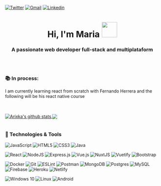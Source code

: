 

[![Twitter](https://img.shields.io/badge/-Twitter-1DA1F2?style=flat&logo=Twitter&logoColor=white)](https://twitter.com/_Arixka_)
[![Gmail](https://img.shields.io/badge/-Gmail-c14438?style=flat&logo=Gmail&logoColor=white)](mailto:marisiver25@gmail.com)
[![Linkedin](https://img.shields.io/badge/-LinkedIn-blue?style=flat&logo=Linkedin&logoColor=white)](https://www.linkedin.com/in/maria-siverio/)



<h1 align="center">Hi, I'm Maria <img src="https://media.giphy.com/media/mGcNjsfWAjY5AEZNw6/giphy.gif" width="50"></h1>

<h3 align="center">A passionate web developer full-stack and multiplataform</h3>
<br>
<br>
<h3 align="left">📚 In process:</h3>

I am currently learning react from scratch with Fernando Herrera 
and the following will be his react native course

<!---
<h3 align="left">:muscle: Things I am challenging myself with:</h3>

<h3 align="left">:computer: Programming languages and tools: </h3>
-->


<br>
<br>
<a href="https://github.com/arixka/github-readme-stats">
  <img align="center" src="https://github-readme-stats.anuraghazra1.vercel.app/api?username=arixka&show_icons=true&&hide=prs&cache_seconds=86400&include_all_commits=true&theme=material-palenight" alt="Arixka's github stats" />
</a>
<a href="https://github.com/arixka/github-readme-stats">
  <img align="center" src="https://github-readme-stats.anuraghazra1.vercel.app/api/top-langs/?username=arixka&layout=compact&theme=material-palenight" />
</a>

<br>
<br>
<h3>🔧 Technologies & Tools</h3>

 <!--Languages-->
 
![JavaScript](https://img.shields.io/badge/javascript-%23323330.svg?style=flat&logo=Javascript&logoColor=%23F7DF1E)
![HTML5](https://img.shields.io/badge/html5-%23E34F26.svg?style=flat&logo=Html5&logoColor=white)
![CSS3](https://img.shields.io/badge/css3-%231572B6.svg?style=flat&logo=Css3&logoColor=white)
![Java](https://img.shields.io/badge/java-%23ED8B00.svg?style=flat&logo=Java&logoColor=white)

<!-- Repasar
![Python](https://img.shields.io/badge/python-%2314354C.svg?style=flat&logo=Python&logoColor=white)
![Elixir](https://img.shields.io/badge/elixir-%234B275F.svg?style=flat&logo=Elixir&logoColor=white)
![Go](https://img.shields.io/badge/go-%2300ADD8.svg?style=flat&logo=Go&logoColor=white)
-->

 <!--Frameworks-->
![React](https://img.shields.io/badge/react-%2320232a.svg?style=flat&logo=React&logoColor=%2361DAFB)
![NodeJS](https://img.shields.io/badge/node.js-%2343853D.svg?style=flat&logo=Node.js&logoColor=white&)
![Express.js](https://img.shields.io/badge/express.js-%23404d59.svg?style=flat&logo=Express&logoColor=%2361DAFB)
![Vue.js](https://img.shields.io/badge/vuejs-%2335495e.svg?style=flat&logo=Vuedotjs&logoColor=%234FC08D)
![NuxtJS](https://img.shields.io/badge/Nuxt-41b883?style=flat&logo=nuxt.js&logoColor=white)
![Vuetify](https://img.shields.io/badge/Vuetify-1867C0?style=flat&logo=Vuetify&logoColor=AEDDFF)
![Bootstrap](https://img.shields.io/badge/Bootstrap-563D7C?style=flat&logo=Bootstrap&logoColor=white)

![Docker](https://img.shields.io/badge/docker-%230db7ed.svg?style=flat&logo=Docker&logoColor=white)
![Git](https://img.shields.io/badge/git-%23F05033.svg?style=flat&logo=Git&logoColor=white)
![ESLint](https://img.shields.io/badge/ESLint-4B3263?style=flat&logo=Eslint&logoColor=white)
![Postman](https://img.shields.io/badge/Postman-FF6C37?style=flat&logo=Postman&logoColor=white)
![MongoDB](https://img.shields.io/badge/MongoDB-%234ea94b.svg?style=flat&logo=Mongodb&logoColor=white)
![Postgres](https://img.shields.io/badge/postgres-%23316192.svg?style=flat&logo=Postgresql&logoColor=white)
![MySQL](https://img.shields.io/badge/MySQL-00758F?style=flat&logo=Mysql&logoColor=white)
![Firebase](https://img.shields.io/badge/firebase-%23039BE5.svg?style=flat&logo=Firebase)
![Heroku](https://img.shields.io/badge/heroku-%23430098.svg?style=flat&logo=Heroku&logoColor=white)
![Netlify](https://img.shields.io/badge/Netlify-00C7B7?style=flat&logo=Netlify&logoColor=white) 

 <!--SO-->
![Windows 10](https://img.shields.io/badge/Windows-0078D6?style=flat&logo=Windows&logoColor=white) 
![Linux](https://img.shields.io/badge/Linux-FCC624?style=flat&logo=Linux&logoColor=white)
![Android](https://img.shields.io/badge/Android-3DDC84?style=flat&logo=Android&logoColor=white)
